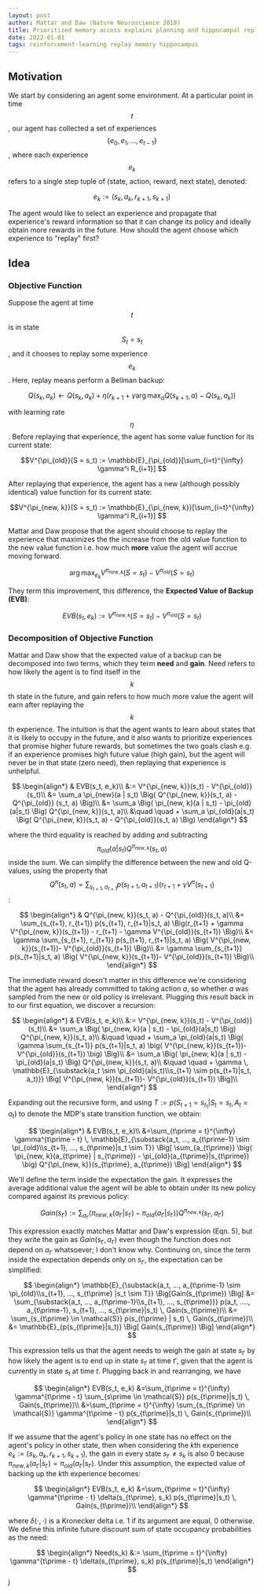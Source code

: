 ```yaml
---
layout: post
author: Mattar and Daw (Nature Neuroscience 2018)
title: Prioritized memory access explains planning and hippocampal replay
date: 2022-01-01
tags: reinforcement-learning replay memory hippocampus
---
```


## Motivation

We start by considering an agent some environment. At a particular point in time $$t$$, our agent
has collected a set of experiences $$\{e_0, e_1, ..., e_{t-1}\}$$, where each experience
$$e_k$$ refers to a single step tuple of (state, action, reward, next state), denoted:

$$e_k := (s_k, a_k, r_{k+1}, s_{k+1})$$

The agent would like to select an experience and propagate that experience's reward information
so that it can change its policy and ideally obtain more rewards in the future. How should the agent
choose which experience to "replay" first?

## Idea

### Objective Function

Suppose the agent at time $$t$$ is in state $$S_t = s_t$$, and it chooses to replay some experience $$e_k$$.
Here, replay means perform a Bellman backup:

$$Q(s_k, a_k) \leftarrow Q(s_k, a_k) + \eta \Big(r_{k+1} + \gamma \arg \max_a Q (s_{k+1}, a) - Q(s_k, a_k) \Big)$$

with learning rate $$\eta$$. Before replaying that experience, the agent has some value function for its current state:

$$V^{\pi_{old}}(S = s_t) := \mathbb{E}_{\pi_{old}}[\sum_{i=t}^{\infty} \gamma^i R_{i+1}] $$

After replaying that experience, the agent has a new (although possibly identical) value function
for its current state:

$$V^{\pi_{new, k}}(S = s_t) := \mathbb{E}_{\pi_{new, k}}[\sum_{i=t}^{\infty} \gamma^i R_{i+1}] $$

Mattar and Daw propose that the agent should choose to replay the experience that maximizes the
the increase from the old value function to the new value function i.e. how much **more** value the
agent will accrue moving forward.

$$\arg \max_{e_k} V^{\pi_{new, k}}(S = s_t) - V^{\pi_{old}}(S = s_t)$$

They term this improvement, this difference, the __Expected Value of Backup (EVB)__:

$$EVB(s_t, e_k) := V^{\pi_{new, k}}(S = s_t) - V^{\pi_{old}}(S = s_t)$$

### Decomposition of Objective Function

Mattar and Daw show that the expected value of a backup can be decomposed into two terms,
which they term __need__ and __gain__. Need refers to how likely the agent is to find itself in the $$k$$th state
in the future, and gain refers to how much more value the agent will earn after replaying the $$k$$th
experience. The intuition is that the agent wants to learn about states that it is likely to occupy in the future,
and it also wants to prioritize experiences that promise higher future rewards, but sometimes the two goals
clash e.g. if an experience promises high future value (high gain), but the agent will never be in that state
(zero need), then replaying that experience is unhelpful.

$$
\begin{align*}
& EVB(s_t, e_k)\\
&:= V^{\pi_{new, k}}(s_t) -  V^{\pi_{old}}(s_t)\\
&= \sum_a \pi_{new}(a | s_t) \Big( Q^{\pi_{new, k}}(s_t, a) - Q^{\pi_{old}} (s_t, a) \Big)\\
&= \sum_a \Big( \pi_{new, k}(a | s_t) - \pi_{old}(a|s_t) \Big)  Q^{\pi_{new, k}}(s_t, a)\\
&\quad \quad + \sum_a \pi_{old}(a|s_t) \Big( Q^{\pi_{new, k}}(s_t, a) - Q^{\pi_{old}}(s_t, a) \Big)
\end{align*}
$$

where the third equality is reached by adding and subtracting $$\pi_{old}(a|s_t) Q^{\pi_{new, k}} (s_t, a)$$
inside the sum. We can simplify the difference between the new and old Q-values, using the property that
$$Q^{\pi}(s_t, a) = \sum_{s_{t+1}, a_{t+1}} p(s_{t+1}, a_{t+1}) (r_{t+1} + \gamma V^{\pi}(s_{t+1})$$:

$$
\begin{align*}
& Q^{\pi_{new, k}}(s_t, a) - Q^{\pi_{old}}(s_t, a)\\
&= \sum_{s_{t+1}, r_{t+1}} p(s_{t+1}, r_{t+1}|s_t, a) \Big(r_{t+1} + \gamma V^{\pi_{new, k}}(s_{t+1}) - r_{t+1} - \gamma V^{\pi_{old}}(s_{t+1}) \Big)\\
&= \gamma \sum_{s_{t+1}, r_{t+1}} p(s_{t+1}, r_{t+1}|s_t, a) \Big( V^{\pi_{new, k}}(s_{t+1})-  V^{\pi_{old}}(s_{t+1}) \Big)\\
&= \gamma \sum_{s_{t+1}} p(s_{t+1}|s_t, a) \Big( V^{\pi_{new, k}}(s_{t+1})-  V^{\pi_{old}}(s_{t+1}) \Big)\\
\end{align*}
$$

The immediate reward doesn't matter in this difference we're considering that the agent has already committed to taking action $a$, so whether $a$ was sampled from the new or old policy is irrelevant. Plugging this result back in to our first equation, we discover a recursion:

$$
\begin{align*}
& EVB(s_t, e_k)\\
&:= V^{\pi_{new, k}}(s_t) -  V^{\pi_{old}}(s_t)\\
&= \sum_a \Big( \pi_{new, k}(a | s_t) - \pi_{old}(a|s_t) \Big)  Q^{\pi_{new, k}}(s_t, a)\\
&\quad \quad + \sum_a \pi_{old}(a|s_t) \Big( \gamma \sum_{s_{t+1}} p(s_{t+1}|s_t, a) \big( V^{\pi_{new, k}}(s_{t+1})-  V^{\pi_{old}}(s_{t+1}) \big) \Big)\\
&= \sum_a \Big( \pi_{new, k}(a | s_t) - \pi_{old}(a|s_t) \Big)  Q^{\pi_{new, k}}(s_t, a)\\
&\quad \quad + \gamma \, \mathbb{E}_{\substack{a_t \sim \pi_{old}(a|s_t)\\s_{t+1} \sim p(s_{t+1}|s_t, a_t)}} \Big[ V^{\pi_{new, k}}(s_{t+1})-  V^{\pi_{old}}(s_{t+1}) \Big]\\
\end{align*}
$$

Expanding out the recursive form, and using $T := p(S_{t+1} = s_{t_1} | S_t = s_t, A_t = a_t)$ to denote the MDP's state transition function, we obtain:

$$
\begin{align*}
& EVB(s_t, e_k)\\
&=\sum_{t\prime = t}^{\infty} \gamma^{t\prime - t} \, \mathbb{E}_{\substack{a_t, ..., a_{t\prime-1} \sim \pi_{old}\\s_{t+1}, ..., s_{t\prime}|s_t \sim T}} \Big[ \sum_{a_{t\prime}} \big( \pi_{new, k}(a_{t\prime} | s_{t\prime}) - \pi_{old}(a_{t\prime}|s_{t\prime}) \big)  Q^{\pi_{new, k}}(s_{t\prime}, a_{t\prime}) \Big]
\end{align*}
$$

We'll define the term inside the expectation the gain. It expresses the average additional value the agent will be able to obtain under its new policy compared against its previous policy:

$$Gain(s_{t\prime}) :=  \sum_{a_{t\prime}} \big( \pi_{new, k}(a_{t\prime} | s_{t\prime}) - \pi_{old}(a_{t\prime}|s_{t\prime})  \big) Q^{\pi_{new, k}}(s_{t\prime}, a_{t\prime}) $$

This expression exactly matches Mattar and Daw's expression (Eqn. 5), but they write the gain as $Gain(s_{t\prime}, a_{t\prime})$ even though the function does not depend on $a_{t\prime}$ whatsoever; I don't know why. Continuing on, since the term inside the expectation depends only on $s_{t\prime}$, the expectation can be simplified:

$$
\begin{align*}
\mathbb{E}_{\substack{a_t, ..., a_{t\prime-1} \sim \pi_{old}\\s_{t+1}, ..., s_{t\prime} |s_t \sim T}} \Big[Gain(s_{t\prime}) \Big]
&= \sum_{\substack{a_t, ..., a_{t\prime-1}\\s_{t+1}, ..., s_{t\prime}}} p(a_t, ...., a_{t\prime-1}, s_{t+1}, ..., s_{t\prime}|s_t) \, Gain(s_{t\prime})\\
&= \sum_{s_{t\prime} \in \mathcal{S}} p(s_{t\prime} | s_t) \, Gain(s_{t\prime})\\
&= \mathbb{E}_{p(s_{t\prime}|s_t)} \Big[ Gain(s_{t\prime}) \Big]
\end{align*}
$$


This expression tells us that the agent needs to weigh the gain at state $s_{t\prime}$ by how likely the agent is to end up in state $s_{t\prime}$ at time $t\prime$, given that the agent is currently in state $s_t$ at time $t$. Plugging back in and rearranging, we have

$$
\begin{align*}
EVB(s_t, e_k) &=\sum_{t\prime = t}^{\infty} \gamma^{t\prime - t} \sum_{s\prime \in \mathcal{S}} p(s_{t\prime}|s_t) \, Gain(s_{t\prime})\\
&=\sum_{t\prime = t}^{\infty} \sum_{s_{t\prime} \in \mathcal{S}} \gamma^{t\prime - t}  p(s_{t\prime}|s_t) \, Gain(s_{t\prime})\\
\end{align*}
$$

If we assume that the agent's policy in one state has no effect on the agent's policy in other state, then when considering the $k$th experience $e_k := (s_k, a_k, r_{k+1}, s_{k+1})$, the gain in every state $s_{t\prime} \neq s_k$ is also 0 because $\pi_{new, k}(a_{t\prime} | s_{t\prime}) = \pi_{old}(a_{t\prime}|s_{t\prime})$. Under this assumption, the expected value of backing up the $k$th experience becomes:

$$
\begin{align*}
EVB(s_t, e_k) &=\sum_{t\prime = t}^{\infty} \gamma^{t\prime - t} \delta(s_{t\prime}, s_k)  p(s_{t\prime}|s_t) \, Gain(s_{t\prime})\\
\end{align*}
$$

where $\delta(\cdot, \cdot)$ is a Kronecker delta i.e. 1 if its argument are equal, 0 otherwise.
We define this infinite future discount sum of state occupancy probabilities as the need:

$$
\begin{align*}
Need(s_k) &:= \sum_{t\prime = t}^{\infty} \gamma^{t\prime - t} \delta(s_{t\prime}, s_k)  p(s_{t\prime}|s_t)
\end{align*}
$$j
